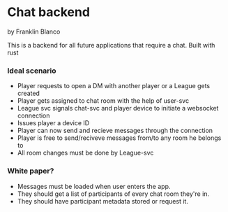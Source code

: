 # Chat backend
by Franklin Blanco

This is a backend for all future applications that require a chat. Built with rust

### Ideal scenario
- Player requests to open a DM with another player or a League gets created 
- Player gets assigned to chat room with the help of user-svc
- League svc signals chat-svc and player device to initiate a websocket connection
- Issues player a device ID
- Player can now send and recieve messages through the connection
- Player is free to send/reciveve messages from/to any room he belongs to
- All room changes must be done by League-svc

### White paper?
- Messages must be loaded when user enters the app. 
- They should get a list of participants of every chat room they're in.
- They should have participant metadata stored or request it.

